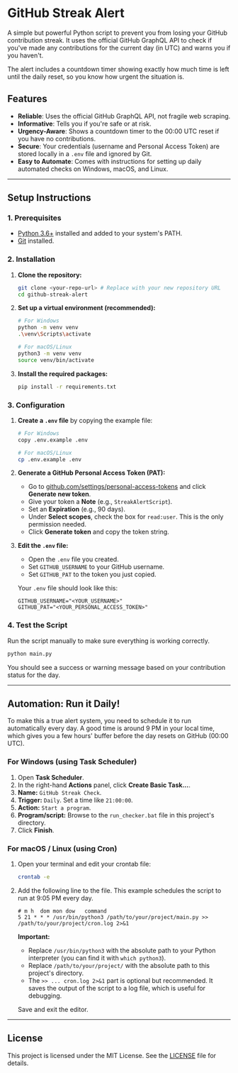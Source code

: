 # GitHub Streak Alert

A simple but powerful Python script to prevent you from losing your GitHub contribution streak. It uses the official GitHub GraphQL API to check if you've made any contributions for the current day (in UTC) and warns you if you haven't.

The alert includes a countdown timer showing exactly how much time is left until the daily reset, so you know how urgent the situation is.

## Features

- **Reliable**: Uses the official GitHub GraphQL API, not fragile web scraping.
- **Informative**: Tells you if you're safe or at risk.
- **Urgency-Aware**: Shows a countdown timer to the 00:00 UTC reset if you have no contributions.
- **Secure**: Your credentials (username and Personal Access Token) are stored locally in a `.env` file and ignored by Git.
- **Easy to Automate**: Comes with instructions for setting up daily automated checks on Windows, macOS, and Linux.

---

## Setup Instructions

### 1. Prerequisites

- [Python 3.6+](https://www.python.org/downloads/) installed and added to your system's PATH.
- [Git](https://git-scm.com/downloads/) installed.

### 2. Installation

1.  **Clone the repository:**

    ```bash
    git clone <your-repo-url> # Replace with your new repository URL
    cd github-streak-alert
    ```

2.  **Set up a virtual environment (recommended):**

    ```bash
    # For Windows
    python -m venv venv
    .\venv\Scripts\activate

    # For macOS/Linux
    python3 -m venv venv
    source venv/bin/activate
    ```

3.  **Install the required packages:**

    ```bash
    pip install -r requirements.txt
    ```

### 3. Configuration

1.  **Create a `.env` file** by copying the example file:

    ```bash
    # For Windows
    copy .env.example .env

    # For macOS/Linux
    cp .env.example .env
    ```

2.  **Generate a GitHub Personal Access Token (PAT):**
    -   Go to [github.com/settings/personal-access-tokens](https://github.com/settings/personal-access-tokens) and click **Generate new token**.
    -   Give your token a **Note** (e.g., `StreakAlertScript`).
    -   Set an **Expiration** (e.g., 90 days).
    -   Under **Select scopes**, check the box for `read:user`. This is the only permission needed.
    -   Click **Generate token** and copy the token string.

3.  **Edit the `.env` file:**
    -   Open the `.env` file you created.
    -   Set `GITHUB_USERNAME` to your GitHub username.
    -   Set `GITHUB_PAT` to the token you just copied.

    Your `.env` file should look like this:

    ```
    GITHUB_USERNAME="<YOUR_USERNAME>"
    GITHUB_PAT="<YOUR_PERSONAL_ACCESS_TOKEN>"
    ```

### 4. Test the Script

Run the script manually to make sure everything is working correctly.

```bash
python main.py
```

You should see a success or warning message based on your contribution status for the day.

---

## Automation: Run it Daily!

To make this a true alert system, you need to schedule it to run automatically every day. A good time is around 9 PM in your local time, which gives you a few hours' buffer before the day resets on GitHub (00:00 UTC).

### For Windows (using Task Scheduler)

1.  Open **Task Scheduler**.
2.  In the right-hand **Actions** panel, click **Create Basic Task...**.
3.  **Name:** `GitHub Streak Check`.
4.  **Trigger:** `Daily`. Set a time like `21:00:00`.
5.  **Action:** `Start a program`.
6.  **Program/script:** Browse to the `run_checker.bat` file in this project's directory.
7.  Click **Finish**.

### For macOS / Linux (using Cron)

1.  Open your terminal and edit your crontab file:

    ```bash
    crontab -e
    ```

2.  Add the following line to the file. This example schedules the script to run at 9:05 PM every day.

    ```cron
    # m h  dom mon dow   command
    5 21 * * * /usr/bin/python3 /path/to/your/project/main.py >> /path/to/your/project/cron.log 2>&1
    ```

    **Important:**
    -   Replace `/usr/bin/python3` with the absolute path to your Python interpreter (you can find it with `which python3`).
    -   Replace `/path/to/your/project/` with the absolute path to this project's directory.
    -   The `>> ... cron.log 2>&1` part is optional but recommended. It saves the output of the script to a log file, which is useful for debugging.

    Save and exit the editor.

---

## License

This project is licensed under the MIT License. See the [LICENSE](LICENSE) file for details.
